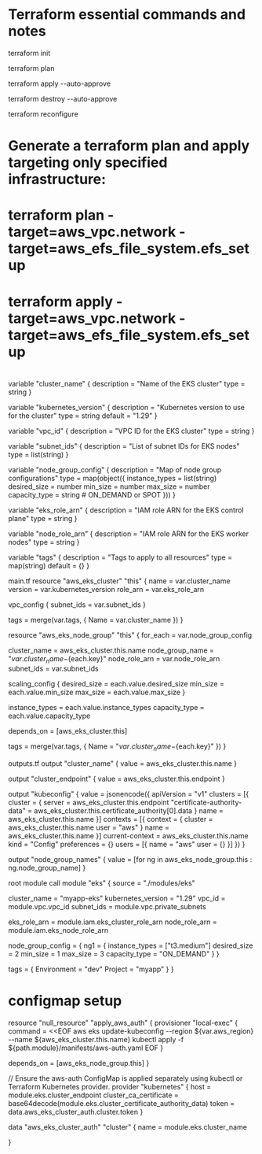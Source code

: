 # Terraform essential commands and notes
terraform init

terraform plan

terraform apply --auto-approve

terraform destroy --auto-approve

terraform reconfigure

# Generate a terraform plan and apply targeting only specified infrastructure:
# terraform plan -target=aws_vpc.network -target=aws_efs_file_system.efs_setup

# terraform apply -target=aws_vpc.network -target=aws_efs_file_system.efs_setup


# 
variable "cluster_name" {
  description = "Name of the EKS cluster"
  type        = string
}

variable "kubernetes_version" {
  description = "Kubernetes version to use for the cluster"
  type        = string
  default     = "1.29"
}

variable "vpc_id" {
  description = "VPC ID for the EKS cluster"
  type        = string
}

variable "subnet_ids" {
  description = "List of subnet IDs for EKS nodes"
  type        = list(string)
}

variable "node_group_config" {
  description = "Map of node group configurations"
  type = map(object({
    instance_types  = list(string)
    desired_size    = number
    min_size        = number
    max_size        = number
    capacity_type   = string # ON_DEMAND or SPOT
  }))
}

variable "eks_role_arn" {
  description = "IAM role ARN for the EKS control plane"
  type        = string
}

variable "node_role_arn" {
  description = "IAM role ARN for the EKS worker nodes"
  type        = string
}

variable "tags" {
  description = "Tags to apply to all resources"
  type        = map(string)
  default     = {}
}


main.tf
resource "aws_eks_cluster" "this" {
  name     = var.cluster_name
  version  = var.kubernetes_version
  role_arn = var.eks_role_arn

  vpc_config {
    subnet_ids = var.subnet_ids
  }

  tags = merge(var.tags, {
    Name = var.cluster_name
  })
}

resource "aws_eks_node_group" "this" {
  for_each = var.node_group_config

  cluster_name    = aws_eks_cluster.this.name
  node_group_name = "${var.cluster_name}-${each.key}"
  node_role_arn   = var.node_role_arn
  subnet_ids      = var.subnet_ids

  scaling_config {
    desired_size = each.value.desired_size
    min_size     = each.value.min_size
    max_size     = each.value.max_size
  }

  instance_types = each.value.instance_types
  capacity_type  = each.value.capacity_type

  depends_on = [aws_eks_cluster.this]

  tags = merge(var.tags, {
    Name = "${var.cluster_name}-${each.key}"
  })
}


outputs.tf
output "cluster_name" {
  value = aws_eks_cluster.this.name
}

output "cluster_endpoint" {
  value = aws_eks_cluster.this.endpoint
}

output "kubeconfig" {
  value = jsonencode({
    apiVersion = "v1"
    clusters = [{
      cluster = {
        server                   = aws_eks_cluster.this.endpoint
        "certificate-authority-data" = aws_eks_cluster.this.certificate_authority[0].data
      }
      name = aws_eks_cluster.this.name
    }]
    contexts = [{
      context = {
        cluster = aws_eks_cluster.this.name
        user    = "aws"
      }
      name = aws_eks_cluster.this.name
    }]
    current-context = aws_eks_cluster.this.name
    kind            = "Config"
    preferences     = {}
    users = [{
      name = "aws"
      user = {}
    }]
  })
}

output "node_group_names" {
  value = [for ng in aws_eks_node_group.this : ng.node_group_name]
}


root module call
module "eks" {
  source = "./modules/eks"

  cluster_name       = "myapp-eks"
  kubernetes_version = "1.29"
  vpc_id             = module.vpc.vpc_id
  subnet_ids         = module.vpc.private_subnets

  eks_role_arn       = module.iam.eks_cluster_role_arn
  node_role_arn      = module.iam.eks_node_role_arn

  node_group_config = {
    ng1 = {
      instance_types = ["t3.medium"]
      desired_size   = 2
      min_size       = 1
      max_size       = 3
      capacity_type  = "ON_DEMAND"
    }
  }

  tags = {
    Environment = "dev"
    Project     = "myapp"
  }
}


# configmap setup
resource "null_resource" "apply_aws_auth" {
  provisioner "local-exec" {
    command = <<EOF
      aws eks update-kubeconfig --region ${var.aws_region} --name ${aws_eks_cluster.this.name}
      kubectl apply -f ${path.module}/manifests/aws-auth.yaml
    EOF
  }

  depends_on = [aws_eks_node_group.this]
}


// Ensure the aws-auth ConfigMap is applied separately using kubectl or Terraform Kubernetes provider.
provider "kubernetes" {
  host                   = module.eks.cluster_endpoint
  cluster_ca_certificate = base64decode(module.eks.cluster_certificate_authority_data)
  token                  = data.aws_eks_cluster_auth.cluster.token
}

data "aws_eks_cluster_auth" "cluster" {
  name = module.eks.cluster_name

}